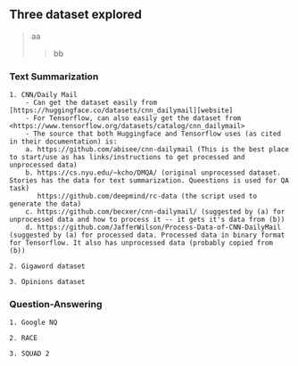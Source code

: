 ## Three dataset explored
> aa
>> bb

### Text Summarization
    1. CNN/Daily Mail
        - Can get the dataset easily from [https://huggingface.co/datasets/cnn_dailymail][website]
        - For Tensorflow, can also easily get the dataset from <https://www.tensorflow.org/datasets/catalog/cnn_dailymail>
        - The source that both Huggingface and Tensorflow uses (as cited in their documentation) is:
        a. https://github.com/abisee/cnn-dailymail (This is the best place to start/use as has links/instructions to get processed and unprocessed data)
        b. https://cs.nyu.edu/~kcho/DMQA/ (original unprocessed dataset. Stories has the data for text summarization. Queestions is used for QA task)
           https://github.com/deepmind/rc-data (the script used to generate the data)
        c. https://github.com/becxer/cnn-dailymail/ (suggested by (a) for unprocessed data and how to process it -- it gets it's data from (b))
        d. https://github.com/JafferWilson/Process-Data-of-CNN-DailyMail (suggested by (a) for processed data. Processed data in binary format for Tensorflow. It also has unprocessed data (probably copied from (b))
        
    2. Gigaword dataset
    
    3. Opinions dataset
    
### Question-Answering

    1. Google NQ

    2. RACE

    3. SQUAD 2
